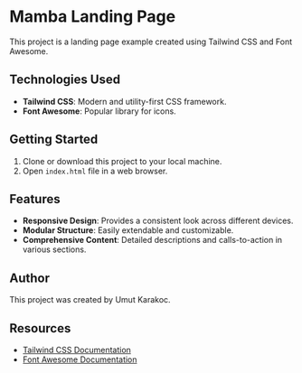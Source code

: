 # Mamba Landing Page

This project is a landing page example created using Tailwind CSS and Font Awesome.

## Technologies Used

- **Tailwind CSS**: Modern and utility-first CSS framework.
- **Font Awesome**: Popular library for icons.

## Getting Started

1. Clone or download this project to your local machine.
2. Open `index.html` file in a web browser.

## Features

- **Responsive Design**: Provides a consistent look across different devices.
- **Modular Structure**: Easily extendable and customizable.
- **Comprehensive Content**: Detailed descriptions and calls-to-action in various sections.

## Author

This project was created by Umut Karakoc.

## Resources

- [Tailwind CSS Documentation](https://tailwindcss.com/docs)
- [Font Awesome Documentation](https://fontawesome.com/docs)
